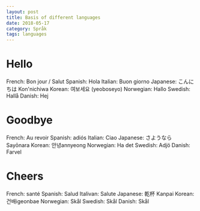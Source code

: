 ```yaml
---
layout: post
title: Basis of different languages
date: 2018-05-17 
category: Språk
tags: languages
---
```

# Hello
French: Bon jour / Salut
Spanish: Hola
Italian: Buon giorno
Japanese: こんにちは Kon'nichiwa
Korean: 여보세요 (yeoboseyo)
Norwegian: Hallo
Swedish: Hallå
Danish: Hej

# Goodbye
French: Au revoir
Spanish: adiós
Italian: Ciao
Japanese: さようなら Sayōnara
Korean: 안녕annyeong
Norwegian: Ha det
Swedish: Adjö
Danish: Farvel

# Cheers
French: santé
Spanish: Salud
Italivan: Salute
Japanese: 乾杯 Kanpai
Korean: 건배igeonbae
Norwegian: Skål
Swedish: Skål
Danish: Skål
